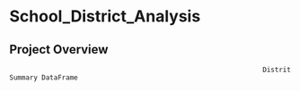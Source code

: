 # School_District_Analysis

## Project Overview 








                                                                   Distrit Summary DataFrame
